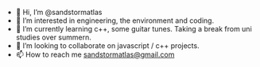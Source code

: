 - 👋 Hi, I’m @sandstormatlas
- 👀 I’m interested in engineering, the environment and coding.
- 🌱 I’m currently learning c++, some guitar tunes. Taking a break from uni studies over summern.
- 💞️ I’m looking to collaborate on javascript / c++ projects.
- 📫 How to reach me sandstormatlas@gmail.com

<!---
sandstormatlas/sandstormatlas is a ✨ special ✨ repository because its `README.md` (this file) appears on your GitHub profile.
You can click the Preview link to take a look at your changes.
--->
